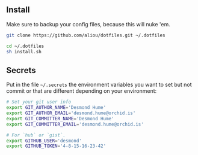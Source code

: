 ## Install

Make sure to backup your config files, because this will nuke 'em.

```sh
git clone https://github.com/aliou/dotfiles.git ~/.dotfiles

cd ~/.dotfiles
sh install.sh
```

## Secrets

Put in the file `~/.secrets` the environment variables you want to set but not
commit or that are different depending on your environment:

```sh
# Set your git user info
export GIT_AUTHOR_NAME='Desmond Hume'
export GIT_AUTHOR_EMAIL='desmond.hume@orchid.is'
export GIT_COMMITTER_NAME='Desmond Hume'
export GIT_COMMITTER_EMAIL='desmond.hume@orchid.is'

# For `hub` or `gist`.
export GITHUB_USER='desmond'
export GITHUB_TOKEN='4-8-15-16-23-42'
```
